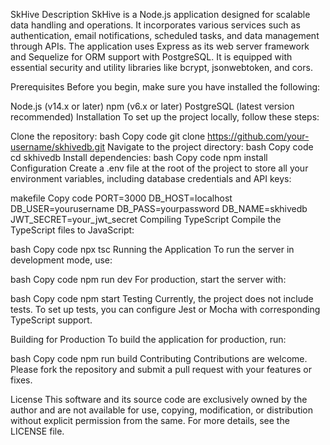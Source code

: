 SkHive
Description
SkHive is a Node.js application designed for scalable data handling and operations. It incorporates various services such as authentication, email notifications, scheduled tasks, and data management through APIs. The application uses Express as its web server framework and Sequelize for ORM support with PostgreSQL. It is equipped with essential security and utility libraries like bcrypt, jsonwebtoken, and cors.

Prerequisites
Before you begin, make sure you have installed the following:

Node.js (v14.x or later)
npm (v6.x or later)
PostgreSQL (latest version recommended)
Installation
To set up the project locally, follow these steps:

Clone the repository:
bash
Copy code
git clone https://github.com/your-username/skhivedb.git
Navigate to the project directory:
bash
Copy code
cd skhivedb
Install dependencies:
bash
Copy code
npm install
Configuration
Create a .env file at the root of the project to store all your environment variables, including database credentials and API keys:

makefile
Copy code
PORT=3000
DB_HOST=localhost
DB_USER=yourusername
DB_PASS=yourpassword
DB_NAME=skhivedb
JWT_SECRET=your_jwt_secret
Compiling TypeScript
Compile the TypeScript files to JavaScript:

bash
Copy code
npx tsc
Running the Application
To run the server in development mode, use:

bash
Copy code
npm run dev
For production, start the server with:

bash
Copy code
npm start
Testing
Currently, the project does not include tests. To set up tests, you can configure Jest or Mocha with corresponding TypeScript support.

Building for Production
To build the application for production, run:

bash
Copy code
npm run build
Contributing
Contributions are welcome. Please fork the repository and submit a pull request with your features or fixes.

License
This software and its source code are exclusively owned by the author and are not available for use, copying, modification, or distribution without explicit permission from the same. For more details, see the LICENSE file.
